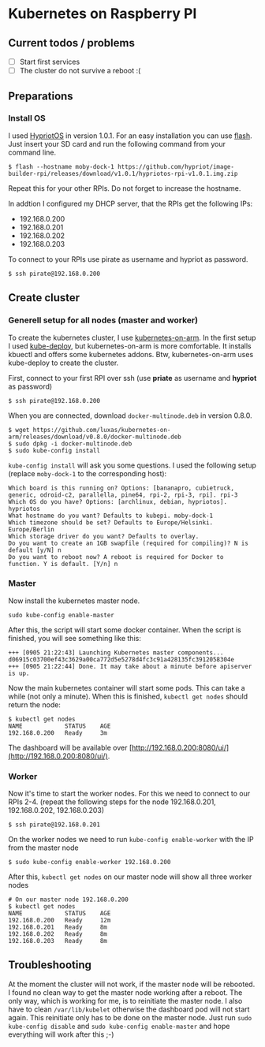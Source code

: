 # Kubernetes on Raspberry PI

## Current todos / problems
- [ ] Start first services
- [ ] The cluster do not survive a reboot :(

## Preparations
### Install OS
I used [HypriotOS](http://blog.hypriot.com/) in version 1.0.1. For an easy installation you can use [flash](https://github.com/hypriot/flash). Just insert your SD card and run the following command from your command line.

```
$ flash --hostname moby-dock-1 https://github.com/hypriot/image-builder-rpi/releases/download/v1.0.1/hypriotos-rpi-v1.0.1.img.zip
```
Repeat this for your other RPIs. Do not forget to increase the hostname.

In addtion I configured my DHCP server, that the RPIs get the following IPs:

* 192.168.0.200
* 192.168.0.201
* 192.168.0.202
* 192.168.0.203

To connect to your RPIs use pirate as username and hypriot as password.

```
$ ssh pirate@192.168.0.200
```

## Create cluster
### Generell setup for all nodes (master and worker)
To create the kubernetes cluster, I use [kubernetes-on-arm](https://github.com/luxas/kubernetes-on-arm). In the first setup I used [kube-deploy](https://github.com/kubernetes/kube-deploy), but kubernetes-on-arm is more comfortable. It installs kbuectl and offers some kubernetes addons. Btw, kubernetes-on-arm uses kube-deploy to create the cluster.

First, connect to your first RPI over ssh (use **priate** as username and **hypriot** as password)

```
$ ssh pirate@192.168.0.200
```

When you are connected, download ```docker-multinode.deb``` in version 0.8.0.

```
$ wget https://github.com/luxas/kubernetes-on-arm/releases/download/v0.8.0/docker-multinode.deb
$ sudo dpkg -i docker-multinode.deb
$ sudo kube-config install
```

```kube-config install``` will ask you some questions. I used the following setup (replace ```moby-dock-1``` to the corresponding host):

```
Which board is this running on? Options: [bananapro, cubietruck, generic, odroid-c2, parallella, pine64, rpi-2, rpi-3, rpi]. rpi-3
Which OS do you have? Options: [archlinux, debian, hypriotos]. hypriotos
What hostname do you want? Defaults to kubepi. moby-dock-1
Which timezone should be set? Defaults to Europe/Helsinki. Europe/Berlin
Which storage driver do you want? Defaults to overlay.
Do you want to create an 1GB swapfile (required for compiling)? N is default [y/N] n
Do you want to reboot now? A reboot is required for Docker to function. Y is default. [Y/n] n
```

### Master

Now install the kubernetes master node.

```
sudo kube-config enable-master
```

After this, the script will start some docker container. When the script is finished, you will see something like this:

```
+++ [0905 21:22:43] Launching Kubernetes master components...
d06915c03700ef43c3629a00ca772d5e5278d4fc3c91a428135fc3912058304e
+++ [0905 21:22:44] Done. It may take about a minute before apiserver is up.
```

Now the main kubernetes container will start some pods. This can take a while (not only a minute). When this is finished, ```kubectl get nodes``` should return the node:

```
$ kubectl get nodes
NAME            STATUS    AGE
192.168.0.200   Ready     3m
```

The dashboard will be available over [http://192.168.0.200:8080/ui/](http://192.168.0.200:8080/ui/).

### Worker
Now it's time to start the worker nodes. For this we need to connect to our RPIs 2-4. (repeat the following steps for the node 192.168.0.201, 192.168.0.202, 192.168.0.203)

```
$ ssh pirate@192.168.0.201
```

On the worker nodes we need to run ```kube-config enable-worker``` with the IP from the master node

```
$ sudo kube-config enable-worker 192.168.0.200
```

After this, ```kubectl get nodes``` on our master node will show all three worker nodes
```
# On our master node 192.168.0.200
$ kubectl get nodes
NAME            STATUS    AGE
192.168.0.200   Ready     12m
192.168.0.201   Ready     8m
192.168.0.202   Ready     8m
192.168.0.203   Ready     8m
```

## Troubleshooting
At the moment the cluster will not work, if the master node will be rebooted. I found no clean way to get the master node working after a reboot. The only way, which is working for me, is to reinitiate the master node.
I also have to clean ```/var/lib/kubelet``` otherwise the dashboard pod will not start again. This reinitiate only has to be done on the master node. Just run ```sudo kube-config disable``` and ```sudo kube-config enable-master``` and hope everything will work after this ;-)
